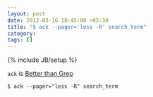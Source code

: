 ```yaml
---
layout: post
date: 2012-03-16 18:45:00 +05:30
title: "$ ack --pager='less -R' search_term"
category: 
tags: []
---
```

{% include JB/setup %}

`ack` is [Better than Grep](http://betterthangrep.com/)

    $ ack --pager="less -R" search_term 


